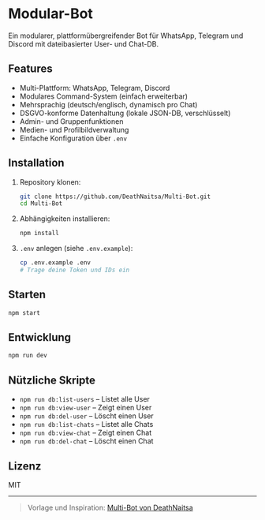 # Modular-Bot

Ein modularer, plattformübergreifender Bot für WhatsApp, Telegram und Discord mit dateibasierter User- und Chat-DB.

## Features
- Multi-Plattform: WhatsApp, Telegram, Discord
- Modulares Command-System (einfach erweiterbar)
- Mehrsprachig (deutsch/englisch, dynamisch pro Chat)
- DSGVO-konforme Datenhaltung (lokale JSON-DB, verschlüsselt)
- Admin- und Gruppenfunktionen
- Medien- und Profilbildverwaltung
- Einfache Konfiguration über `.env`

## Installation
1. Repository klonen:
   ```sh
   git clone https://github.com/DeathNaitsa/Multi-Bot.git
   cd Multi-Bot
   ```
2. Abhängigkeiten installieren:
   ```sh
   npm install
   ```
3. `.env` anlegen (siehe `.env.example`):
   ```sh
   cp .env.example .env
   # Trage deine Token und IDs ein
   ```

## Starten
```sh
npm start
```

## Entwicklung
```sh
npm run dev
```

## Nützliche Skripte
- `npm run db:list-users` – Listet alle User
- `npm run db:view-user` – Zeigt einen User
- `npm run db:del-user` – Löscht einen User
- `npm run db:list-chats` – Listet alle Chats
- `npm run db:view-chat` – Zeigt einen Chat
- `npm run db:del-chat` – Löscht einen Chat

## Lizenz
MIT

---

> Vorlage und Inspiration: [Multi-Bot von DeathNaitsa](https://github.com/DeathNaitsa/Multi-Bot)
